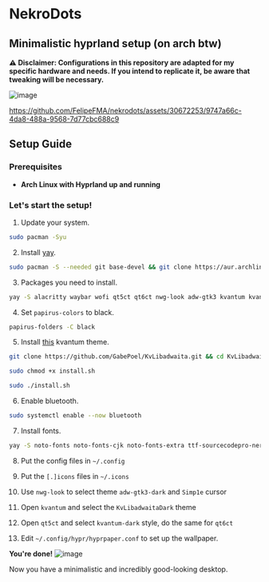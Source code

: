 # NekroDots
## Minimalistic hyprland setup (on arch btw)


**⚠️ Disclaimer: Configurations in this repository are adapted for my specific hardware and needs. If you intend to replicate it, be aware that tweaking will be necessary.**

![image](https://github.com/FelipeFMA/nekrodots/assets/30672253/4536b938-ad5c-4127-bc75-b85a1883a46d)


https://github.com/FelipeFMA/nekrodots/assets/30672253/9747a66c-4da8-488a-9568-7d77cbc688c9


## Setup Guide

### Prerequisites

- **Arch Linux with Hyprland up and running**

### Let's start the setup!
01. Update your system.
   ```bash
   sudo pacman -Syu
   ```

02. Install [yay](https://github.com/Jguer/yay).
   ```bash
   sudo pacman -S --needed git base-devel && git clone https://aur.archlinux.org/yay-bin.git && cd yay-bin && makepkg -si
   ```

03. Packages you need to install.
   ```bash
   yay -S alacritty waybar wofi qt5ct qt6ct nwg-look adw-gtk3 kvantum kvantum-qt5 appimagelauncher-bin spotify-launcher vlc unzip unrar upscayl-bin thunar thunar-archive-plugin thunar-volman swaync steam spotify-launcher slurp screen reflector qbittorrent polkit-gnome pavucontrol papirus-icon-theme papirus-folders openrgb localsend-bin kolourpaint hyprpicker hyprpaper hyprcursor hyprlang gnome-disk-utility git gimp fastfetch firefox breeze-icons bluez bluez-libs bluez-utils blueman wl-clipboard xdg-desktop-portal-hyprland fastfetch
   ```

04. Set `papirus-colors` to black.
   ```bash
   papirus-folders -C black
   ```

05. Install [this](https://github.com/GabePoel/KvLibadwaita) kvantum theme.
   ```bash
   git clone https://github.com/GabePoel/KvLibadwaita.git && cd KvLibadwaita
   ```
   ```bash
   sudo chmod +x install.sh
   ```
   ```bash
   sudo ./install.sh
   ```

06. Enable bluetooth.
   ```bash
   sudo systemctl enable --now bluetooth
   ```

07. Install fonts.
   ```bash
   yay -S noto-fonts noto-fonts-cjk noto-fonts-extra ttf-sourcecodepro-nerd otf-font-awesome ttf-apple-emoji ttf-ms-win11-auto
   ```

08. Put the config files in `~/.config`

09. Put the `[.]icons` files in `~/.icons`

10. Use `nwg-look` to select theme `adw-gtk3-dark` and `Simp1e` cursor

11. Open `kvantum` and select the `KvLibadwaitaDark` theme

12. Open `qt5ct` and select `kvantum-dark` style, do the same for `qt6ct`

13. Edit `~/.config/hypr/hyprpaper.conf` to set up the wallpaper.

**You're done!**
![image](https://github.com/FelipeFMA/nekrodots/assets/30672253/2fbd069c-83fc-4292-a23c-030d2ccd6c93)



Now you have a minimalistic and incredibly good-looking desktop.
